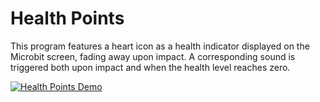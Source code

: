# Health Points
This program features a heart icon as a health indicator displayed on the Microbit screen, fading away upon impact. A
corresponding sound is triggered both upon impact and when the health level reaches zero.

[![Health Points Demo](../../docs/img/microbit_project_demo_health_points_still.png)](https://youtu.be/UUIyFgzFy2k "Health Points Demo")
